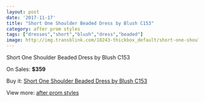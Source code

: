 ```yaml
---
layout: post
date: '2017-11-17'
title: "Short One Shoulder Beaded Dress by Blush C153"
category: after prom styles
tags: ["dresses","short","blush","dress","beaded"]
image: http://img.transblink.com/18243-thickbox_default/short-one-shoulder-beaded-dress-by-blush-c153.jpg
---
```

Short One Shoulder Beaded Dress by Blush C153

On Sales: **$359**
<a href="https://www.transblink.com/en/after-prom-styles/5711-short-one-shoulder-beaded-dress-by-blush-c153.html"><amp-img layout="responsive" width="600" height="600" src="//img.transblink.com/18243-thickbox_default/short-one-shoulder-beaded-dress-by-blush-c153.jpg" alt="Short One Shoulder Beaded Dress by Blush C153 0" /></a>
<a href="https://www.transblink.com/en/after-prom-styles/5711-short-one-shoulder-beaded-dress-by-blush-c153.html"><amp-img layout="responsive" width="600" height="600" src="//img.transblink.com/18244-thickbox_default/short-one-shoulder-beaded-dress-by-blush-c153.jpg" alt="Short One Shoulder Beaded Dress by Blush C153 1" /></a>

Buy it: [Short One Shoulder Beaded Dress by Blush C153](https://www.transblink.com/en/after-prom-styles/5711-short-one-shoulder-beaded-dress-by-blush-c153.html "Short One Shoulder Beaded Dress by Blush C153")

View more: [after prom styles](https://www.transblink.com/en/55-after-prom-styles "after prom styles")